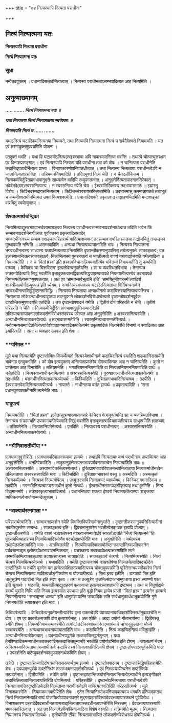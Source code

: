 +++
title = "०४ नित्यस्यापि नित्यता पराधीना"

+++


## नित्यं नित्यात्मना यतः

**नित्यस्यापि नित्यता पराधीना**

**नित्यं नित्यात्मना यतः**

### **सुधा**

नन्वेतदयुक्तम् । प्रधानादिसत्तादेर्नित्यत्वात् । नित्यस्य पराधीनताऽसम्भवादित्यत आह नित्यमिति ।

## **अनुव्याख्यानम्**

***..... ....... नित्यं नित्यात्मना यतः ॥***

***यथा नित्यतया नित्यं नित्यशक्त्या स्वयेश्वरः ॥***

***नियामयति नित्यं च ...... .......***

यथाऽनित्यं घटादिकमनित्यतया नियम्यते, तथा नित्यमपि नित्यात्मना नित्यं च सर्वदैवेश्वरो नियामयति । यत एवं तस्मादुक्तमुपपन्नमिति योजना ।

एतदुक्तं भवति । यथा हि घटादयोऽनित्य(त्व)स्वभावा अपि नाकस्मादनित्या भवन्ति । तथात्वे चोत्पत्त्युत्तरक्षण एव विनाशप्रसङ्गात् । एवं नित्यस्यापि नित्यता यदि पराधीना तदा को दोषः । न चानित्यता पराधीनेति कदाचिद्घटादेर्नित्यता प्राप्ता । विनाशकारणोपनिपातध्रौव्यात् । तथा नित्यस्य नित्यतायाः पराधीनत्वेऽपि न जात्वनित्यताप्रसक्तिः । तन्नियमननियमादिति । तदिदमुक्तं नित्यं चेति । न चैतदलौकिकम् । नित्यकर्मभिर्दुरितप्रागभावानुवृत्तेः साध्यत्वेन वादिभि रभ्युपगतत्वात् । अनुवृत्तेर्नित्यतापादनानतिरेकात् । भवेदेतदे(वम)स्वरसनित्यस्य । न स्वरसनित्य स्येति चेन्न । ईश्वरातिरिक्तस्य तद्भावासम्मतेः ॥ इयांस्तु विशेषः । किञ्चिदस्मदायत्तनित्यत्वम् । किञ्चिच्चेश्वरायत्तनित्यत्वमिति । तदप्यस्मासु कस्मान्नायतते तथाभूतं च कथमीश्वराधीनमित्यत उक्तं नित्यशक्त्येति । प्रधानादिशक्तेः प्रकृतत्वात् तद्ग्रहणमिदमिति मन्दाशङ्कां वारयितुं स्वयेत्युक्तम् ।

### **शेषवाक्यार्थचन्द्रिका**

नित्यमित्याद्युत्तरभाष्यानर्थक्यमाशङ्क्य नित्यस्य पराधीनत्वसम्भावनाप्रदर्शनार्थत्वान्न तदिति भावेन किं सम्भावनाप्रदर्शनेनापीत्यतः पूर्वोक्तस्य प्रकृत्यादिसत्तादेर् भगवदधीनत्वस्यासम्भावनाशङ्कापरिहारार्थत्वादित्याशयवान् तदसम्भावनापरिहारकतया तद्योजयितुं तच्छङ्का मुत्थापयति नन्विति ॥ असम्भवादिति । अन्यथा नित्यत्वव्याघातादिति भावः । नित्यस्य नित्यात्मना भगवदधीनत्वस्य साध्यस्य यथाऽनित्यतयाऽनित्यमिति दृष्टान्तीकरणानुपपत्तिस् तथेत्यनुक्तेः साकाङ्क्षत्वं; यत इत्यस्यानन्वितत्वसाकाङ्क्षत्वे, नित्यमित्यस्य पुनरुक्तत्वं च भवतीत्यतो वाक्यं यथावद्योजयति यथेत्यादिना ॥ नियामयतीति । न च ‘मितां ह्रस्व’ इति ह्रस्वत्वविधानान्नियमयतीत्येव भवितव्यं नियामयतीति तु कथमिति वाच्यम् । केचिदत्र ‘वा चित्तविराग’ इत्यतोवेत्यनुवर्तयन्ति । सा च व्यवस्थितविभाषा । तेनान्यत्र संक्रामयेदित्यादि सिद्धं भवतीति वृत्तावुक्तत्वात्तद्विकल्पसिद्ध्याह्रस्वत्वपक्षे नियमयतीत्यस्येव तदभावपक्षे नियामयतीत्यस्याप्युपपन्नत्वात् । अत एव ‘भ्रामयन्सर्वभूतानि इति’ ‘भ्रामयितुमीश्वरस्ये’त्यादिर्वा शास्त्रीयप्रयोगोऽप्युपपन्न इति ध्येयम् । नन्वनित्यस्वभावस्य घटादेरनित्यताया निर्निबन्धनत्वेन भगवदधीनत्वासिद्धेर्दृष्टान्तासिद्धिः । नित्यस्य नित्यताया अन्याधीनत्वे कदाचित्तस्यानित्यत्वापत्तिश्च । नित्यताया लोकेऽन्याधीनत्वादृष्ट्या तदभ्युपगमे लोकदर्शनविरोधश्चेत्यतो दृष्टान्तोपदर्शनपूर्वकं दार्ष्टान्तिकमुपपादयति एतदिति । तत्र दृष्टान्तोपपादनं यथेति । द्वितीयं दोषं परिहरति न चेति । तृतीयं परिहरति न चेति । नित्यकर्मभिर्दुरित प्रागभावानुवृत्तिसम्पादनेऽपि तन्नित्यत्वासम्पादनाल्लोकदर्शनविरोधस्तदवस्थ एवेत्यत आह अनुवृत्तेरिति ॥ अस्वरसनित्यस्येति । अन्याधीननित्यताकस्येत्यर्थः ॥ तद्भावासम्मतेरिति । स्वरसनित्यत्वासम्मतेरित्यर्थः । नन्वेवमन्यसम्पादितनित्यत्वाविशेषात्प्रागभावादिकमनित्यमेव प्रकृत्यादिकं नित्यमेवेति विभागो न स्यादित्यत आह इयांस्त्विति । अतः स व्यवहार उपपन्न इति शेषः ।

### **परिमल **

मूले यथा नित्यतयेति दृष्टान्तोक्तिः किमर्थेत्यतो नित्यस्येशाधीनत्वे कदाचिदनित्यं स्यादिति शङ्कानिरासायेति भावेनाह एतदुक्तमिति । को दोष इत्ययुक्तम् अनित्यताप्राप्तेरेव दोषत्वादित्यत आह न चानित्यतेति । कुतो न प्राप्तेत्यत आह विनाशेति ॥ तन्नियमनेति । भगवन्नियमननियमादिति वा नित्यत्वनियमननियमादिति वार्थः ॥ नचैतदिति । नित्यस्यान्याधीनत्वमित्यर्थः ॥ अस्वरसनित्यस्येति । पुरुषप्रयत्नाधीननित्यताकस्येत्यर्थः ॥ तद्भावेति । परानधीननित्यताकत्वस्येत्यर्थः ॥ किञ्चिदिति । दुरितप्रागभावादिनित्यत्वम् ॥ तदपीति । ईश्वरायत्तवेदादिनित्यत्वमपीत्यर्थः । नायतते । नाधीनतया वर्तत इत्यर्थः ॥ प्रकृतत्वादिति । ‘सत्ता प्रधानपुरुषशक्तीनामि’त्यनेनेति भावः ।

### **यादुपत्यं**

नियामयतीति । ‘‘मितां ह्रस्व’’ इत्येतत्सूत्रव्याख्यानावसरे केचिदत्र वेत्यनुवर्तयन्ति सा च व्यवस्थितविभाषा । तेनान्यत्र संक्रामयति उपक्रामयतीत्येवमादि सिद्धं भवतीति वृत्तावुक्तत्वान्नियामयतीत्यस्य साधुत्वमिति ज्ञातव्यम् ॥ तन्नियमेनेति । नित्यतानियमेनेत्यर्थः । एतदिति । नित्यत्वस्य पराधीनत्वम् । अस्वरसनित्यस्येति । अन्याधीननित्यताकस्येत्यर्थः ।

### **श्रीनिवासतीर्थीया **

प्रागभावानुवृत्तेरिति । प्रागभावपरिपालनरूपाया इत्यर्थः । तथाऽपि नित्यतायाः कथं पराधीनत्वं प्राप्तमित्यत आह अनुवृत्तेरिति ॥ अनतिरेकादिति । तादृशानुवृत्तेरत्यन्ताभावपर्यवनसन्नत्वेन नित्यत्वादिति भावः ॥ अस्वरसनित्यस्येति । अस्वाभाविकनित्यस्येत्यर्थः। दुरितप्रागभावपरिपालनरूपनित्यताया नित्यकर्माधीनत्वेन तन्नित्यताया अस्वरसत्त्वादिति भावः ॥ किञ्चिदिति । दुरितप्रागभावरूपं वस्तु ॥ अस्मदिति । अस्मत्कृतं नित्यकर्मेत्यर्थः । नित्यस्वं नित्यत्वोपेतम् । एवमुत्तरत्रापि नित्यत्वपदं व्याख्येयम् । किञ्चिद् गगनादिकम् ॥ तदपीति । गगनादिनित्यत्वमप्यस्मदधीनं कुतो नेत्यर्थः । ईश्वराधीनतामप्यङ्गीकृत्याह तथाभूतमिति । नित्ये विद्यमानमपि । तत्रेश्वरकृत्याभावादित्यर्थः । प्रधाननिष्ठया शक्त्या ईश्वरो नियामयतीत्यस्याः शङ्काया व्यधिकरणत्वेनायोगान्मन्देत्युक्तम् ।

### **वाक्यार्थरत्नमाला **

परिहारार्थत्वादिति । सम्भावनाप्रदर्शन स्येति विभक्तिविपरिणामेनानुवर्तते । दृष्टान्तीकरणानुपपत्तिरित्यादीनां भवतीत्युत्तरेण सम्बन्धः । साकाङ्क्षत्व इति । द्विवचनानुसारेण भवतीत्येतद्भवत इत्यपि योज्यम् । दृष्टान्तीकरणेति । यथेति वाक्ये नञ्प्रश्लेषस्य व्याख्यानगम्यत्वेऽपि स्वरतोऽप्रतीते‘‘र्नित्यं नित्यात्मने’’ति पूर्वसमभिव्याहाराच्च नित्यमित्यादिरूपेणैव पदच्छेदप्राप्तेरिति भावः । अनुक्तेरिति । यथेत्यस्य तथेत्येतदपेक्षत्वादिति भावः । अनन्वितत्वेति । नित्यमित्यादिवाक्ययोर्दष्टान्तदार्ष्टान्तिकप्रतिपादनेन पर्यवसानाद्यत इत्येतदपेक्षाभावादनन्वितत्वम् । यच्छब्दस्य तच्छब्दापेक्षत्वात्तस्मादिति लाभे तस्मात्किमित्याकाङ्क्षाया उदयात्साध्यस्य चात्राप्रतीतेः । साकाङ्क्षत्वं चेत्यर्थः । नित्यमित्यस्येति । नित्यं चेत्यत्र नित्यमित्यस्येत्यर्थः । यथावदिति । यथेति दृष्टान्तवाक्ये नञ्प्रश्लेषेणा नित्यतयेत्यादिपदच्छेदेन दार्ष्टान्तिके च तथेति पूरणेन यत इत्येतदपेक्षिततस्मादित्यस्य चोक्तमुपपन्नमिति पूरितेनान्वयस्वीकारेण नित्यं चेत्यत्र नित्यमित्यस्य सर्वदेत्यर्थाङ्गीकारेण च योजयतीत्यर्थः । मितां हृस्व इतीति । घटादयो मित इति धातुसूत्रेण घटादीनां मित इति संज्ञा कृता । तथा च तत्सूत्रेण कृतमित्संज्ञकानामुपधाया हृस्वः स्याण्णौ परत इति सूत्रार्थः । घटयति, व्यथयतीत्याद्युदाहरणं फताणान्त इसत्यपञ्चाशतामपि द्रष्टव्यम् । तथा च निपूर्वाद्यमेः स्वार्थे चुरादि णिचि सति नियम इत्यस्यात उपधाया इति वृद्धौ नियम इत्येव प्राप्तौ ‘‘मितां हृस्व’’ इत्यनेन हृस्वत्वे नियममीत्यस्य ‘‘सनाद्यन्ता धातव’’ इति धातुसंज्ञायान्ति प्शब्दादिके सति सार्वधातुकार्धधातुकयोरिति गुणे नियमयतीति रूपप्रसङ्ग इति भावः ।

केचिदत्रेत्यादि । केचिदत्रेत्यनुवर्तयन्तीत्यादेरेव वृत्ता उक्तत्वेऽपि व्याख्यानायाधिकाशोंक्तिरर्थानुवादश्चेति न दोषः । एष एव प्रकारोऽन्यत्रापि ज्ञेय इत्याशयेनाह । अत एवेति । आद्यः प्रयोगो गीताचार्यस्य । द्वितीयस्तु स्येति ज्ञेयम् । नियम्यनियामकभावस्येति तत्वोद्योतटीकाव्याख्यानेतद्य्वाख्याने चात्रानुकूलतया योज्ये स्वभावस्येति । अन्यथास्वभावत्वव्याघातादिति भावः । कदाचिदिति । नित्यं कदाचिदनित्यं भवितुमर्हति । अन्याधीननित्यतोपेतत्वात् । यदन्याधीनयद्धर्मकं तत्कदाचित्तद्धर्मशून्यम् । यथा हेमपिण्डादिकमन्याधीनकटकत्वादिमत्कदाचित्तछून्यमपि भवतीति प्रयोगोऽभिप्रेत इति ज्ञेयम् । उपलक्षणं चेदम् । अनित्यस्यानित्यताया अन्याधीनत्वे कदाचित्तस्य नित्यत्वापत्तिरित्यपि ज्ञेयम् । दृष्टान्तोपपादनपूर्वकमिति पाठः । उपदर्शनेति पाठेप्युपदर्शनपदमुपपादनार्थकमिति ज्ञेयम् ।

तत्रेति । दृष्टान्तासिध्यादिदोषत्रयनिरासरूपार्थत्रय इत्यर्थः । दृष्टान्तोपपादनम् । दृष्टान्तासिद्धिपरिहारायेति शेषः । उपपादनपूर्वकं दार्ष्टान्तिके तत्सम्भावनाप्रदर्शनमित्यर्थः । एवं नित्यस्यापीत्यनेन दार्ष्टान्तिके तत्प्रदर्शनात् । द्वितीयमिति । तत्रेति वर्तते । दृष्टान्तद्राष्टान्तिकयोरनित्यत्वनित्यत्वेऽन्याधीने इत्यङ्गीकारे कदाचिन्नित्यत्वानित्यत्वापत्तिरिति दोषमित्यर्थः । परिहरतीति । दृष्टान्तेऽनित्यतायाः पराधीनत्वेऽपि नित्यतानापत्तिवदृर्ष्टान्तिकेऽपि नित्यतायाः पराधीनत्वेऽपि नानित्यतापत्तिरिति परिहरतीत्यर्थः । मूले विनाशकरणेति । नियामकभगवत्प्रेरितेति शेषः । एतेन नित्यानित्योभयनियामकत्वस्य भगवति प्रतिपादकतया नित्यं नित्यात्मनेत्यादिभाष्यं योजयित्वोपपादनावसरे मुद्गरप्रहारादिरूपदेवदत्तव्यापारकथने पूर्वविरोधः । विनाशकारण प्रहरादेर्देवदत्ताधीनतयाप्यबाद्यनित्यतायास्तदधीनत्वप्राप्तेरिति निरस्तम् । देवदत्तव्यापारस्यापि भगवत्कारितत्वात् । अत एव नित्यत्वेऽपीयांस्त्वित्यादिना विशेषं वक्ष्यति । तन्नियमेति मूलम् । नित्यतया नियमनस्य नियतत्वादित्यर्थः । तृतीयमिति टीका नित्यतामात्राश्रितं लोकदर्शनविरोधरूपं दोषमित्यर्थः ।





